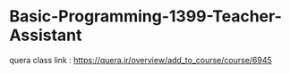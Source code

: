 # Basic-Programming-1399-Teacher-Assistant
quera class link : https://quera.ir/overview/add_to_course/course/6945
